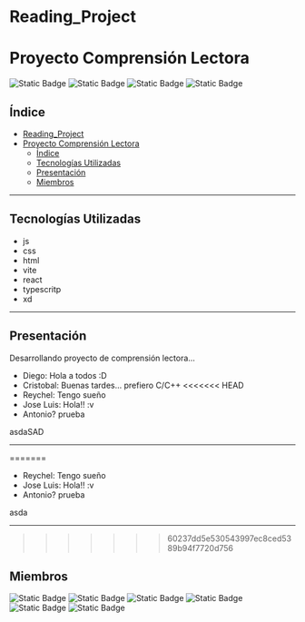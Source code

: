 # Reading_Project
# Proyecto Comprensión Lectora
![Static Badge](https://img.shields.io/badge/licence-BUAP-blue?style=for-the-badge&link=https://buap.mx/)
![Static Badge](https://img.shields.io/badge/release%20date-Enero%202025-blue?style=for-the-badge)
![Static Badge](https://img.shields.io/badge/status-en%20desarrollo-green?style=for-the-badge)
![Static Badge](https://img.shields.io/badge/stable%20version-%20-green?style=for-the-badge)

## Índice
- [Reading\_Project](#reading_project)
- [Proyecto Comprensión Lectora](#proyecto-comprensión-lectora)
  - [Índice](#índice)
  - [Tecnologías Utilizadas](#tecnologías-utilizadas)
  - [Presentación](#presentación)
  - [Miembros](#miembros)

- - -



## Tecnologías Utilizadas

- js
- css
- html
- vite
- react
- typescritp
- xd

- - -

## Presentación
Desarrollando proyecto de comprensión lectora...  

- Diego: Hola a todos :D
- Cristobal: Buenas tardes... prefiero C/C++
<<<<<<< HEAD
- Reychel: Tengo sueño
- Jose Luis: Hola!! :v
- Antonio? prueba

asdaSAD
- - - 
=======
- Reychel: Tengo sueño
- Jose Luis: Hola!! :v
- Antonio? prueba

asda
- - -
>>>>>>> 60237dd5e530543997ec8ced5389b94f7720d756

## Miembros
![Static Badge](https://img.shields.io/badge/Prior%20Hernandez%20Reychel--blue?style=for-the-badge&link=https://github.com/reychel) 
![Static Badge](https://img.shields.io/badge/Rojas%20Flores%20Jose%20D.--blue?style=for-the-badge&link=https://github.com/rojas)
![Static Badge](https://img.shields.io/badge/Rodriguez%20Maldonado%20Jose%20Antonio--blue?style=for-the-badge&link=https://github.com/rodriguezmldo)
![Static Badge](https://img.shields.io/badge/Santiago%20Ibanez%20Jose%20Luis--blue?style=for-the-badge&link=https://github.com/Jolu-Santii) 
![Static Badge](https://img.shields.io/badge/Salinas%20Gil%20Diego--blue?style=for-the-badge&link=https://github.com/rojas)
![Static Badge](https://img.shields.io/badge/Lara%20Paez%20Cristobal%20R.--blue?style=for-the-badge&link=https://github.com/CRIZZxR-110100)

